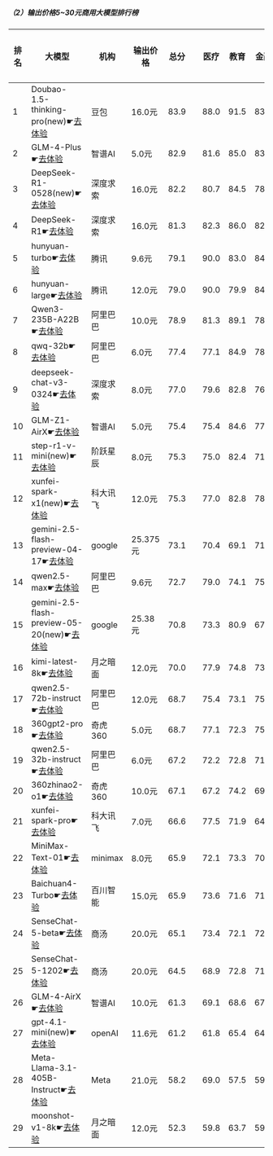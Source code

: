 ##### （2）输出价格5~30元商用大模型排行榜
|排名|大模型|机构|输出价格|总分| |医疗|教育|金融|法律|行政公务|心理健康|推理与数学计算|语言与指令遵从|
|---|-----|---|-------|---|-|----|---|---|---|------|-------|-----------|------------|
|1|Doubao-1.5-thinking-pro(new)☛[去体验](https://nonelinear.com/static/modelcompare.html?type=proprietary)|豆包|16.0元|83.9| |        88.0|91.5|83.9|83.3|        80.0|71.2|        88.1|84.8|
|2|GLM-4-Plus☛[去体验](https://nonelinear.com/static/modelcompare.html?type=proprietary)|智谱AI|5.0元|82.9| |        81.6|85.0|83.8|94.3|        97.4|68.4|        64.3|88.3|
|3|DeepSeek-R1-0528(new)☛[去体验](https://nonelinear.com/static/modelcompare.html?type=open-source)|深度求索|16.0元|82.2| |        80.7|84.5|78.0|72.2|        96.7|70.8|        87.7|86.8|
|4|DeepSeek-R1☛[去体验](https://nonelinear.com/static/modelcompare.html?type=open-source)|深度求索|16.0元|81.3| |        82.3|86.0|82.9|73.8|        84.7|70.8|        83.2|86.4|
|5|hunyuan-turbo☛[去体验](https://nonelinear.com/static/modelcompare.html?type=proprietary)|腾讯|9.6元|79.1| |        90.0|83.0|84.9|75.0|        73.5|79.9|        64.0|82.8|
|6|hunyuan-large☛[去体验](https://nonelinear.com/static/modelcompare.html?type=open-source)|腾讯|12.0元|79.0| |        90.0|79.9|84.7|82.4|        72.1|83.0|        60.0|79.8|
|7|Qwen3-235B-A22B☛[去体验](https://nonelinear.com/static/modelcompare.html?type=open-source)|阿里巴巴|10.0元|78.9| |        81.3|89.1|78.1|70.0|        90.0|58.2|        83.7|81.2|
|8|qwq-32b☛[去体验](https://nonelinear.com/static/modelcompare.html?type=open-source)|阿里巴巴|6.0元|77.4| |        77.1|84.9|78.4|60.9|        88.1|74.7|        76.5|79.0|
|9|deepseek-chat-v3-0324☛[去体验](https://nonelinear.com/static/modelcompare.html?type=open-source)|深度求索|8.0元|77.0| |        79.6|82.8|76.1|61.7|        82.4|75.8|        73.8|84.0|
|10|GLM-Z1-AirX☛[去体验](https://nonelinear.com/static/modelcompare.html?type=proprietary)|智谱AI|5.0元|75.4| |        75.4|84.6|77.2|60.0|        82.0|61.2|        78.0|84.5|
|11|step-r1-v-mini(new)☛[去体验](https://nonelinear.com/static/modelcompare.html?type=proprietary)|阶跃星辰|8.0元|75.3| |        75.0|82.4|71.7|60.0|        90.0|60.0|        79.6|84.0|
|12|xunfei-spark-x1(new)☛[去体验](https://nonelinear.com/static/modelcompare.html?type=proprietary)|科大讯飞|12.0元|75.3| |        77.0|82.8|78.1|64.7|        83.7|57.2|        76.3|82.5|
|13|gemini-2.5-flash-preview-04-17☛[去体验](https://nonelinear.com/static/modelcompare.html?type=proprietary)|google|25.375元|73.1| |        70.4|69.1|71.5|62.2|        76.7|71.3|        82.7|81.2|
|14|qwen2.5-max☛[去体验](https://nonelinear.com/static/modelcompare.html?type=proprietary)|阿里巴巴|9.6元|72.7| |        79.0|74.1|75.1|59.5|        72.2|74.5|        66.1|81.1|
|15|gemini-2.5-flash-preview-05-20(new)☛[去体验](https://nonelinear.com/static/modelcompare.html?type=proprietary)|google|25.38元|70.8| |        73.3|80.9|67.0|60.0|        80.0|47.5|        82.5|75.1|
|16|kimi-latest-8k☛[去体验](https://nonelinear.com/static/modelcompare.html?type=proprietary)|月之暗面|12.0元|70.0| |        77.9|74.8|73.3|60.8|        65.3|69.7|        62.8|75.4|
|17|qwen2.5-72b-instruct☛[去体验](https://nonelinear.com/static/modelcompare.html?type=open-source)|阿里巴巴|12.0元|68.7| |        75.4|73.1|75.7|51.6|        68.4|70.0|        61.7|74.1|
|18|360gpt2-pro☛[去体验](https://nonelinear.com/static/modelcompare.html?type=proprietary)|奇虎360|5.0元|68.7| |        77.1|72.3|75.5|50.8|        71.8|60.7|        63.3|77.8|
|19|qwen2.5-32b-instruct☛[去体验](https://nonelinear.com/static/modelcompare.html?type=open-source)|阿里巴巴|6.0元|67.2| |        72.2|72.8|71.9|50.8|        69.1|70.7|        54.9|75.1|
|20|360zhinao2-o1☛[去体验](https://nonelinear.com/static/modelcompare.html?type=proprietary)|奇虎360|10.0元|67.1| |        67.2|74.2|69.5|45.3|        73.3|65.0|        69.7|72.5|
|21|xunfei-spark-pro☛[去体验](https://nonelinear.com/static/modelcompare.html?type=proprietary)|科大讯飞|7.0元|66.6| |        77.5|71.9|64.2|56.9|        61.9|71.6|        55.0|73.9|
|22|MiniMax-Text-01☛[去体验](https://nonelinear.com/static/modelcompare.html?type=open-source)|minimax|8.0元|65.9| |        72.1|73.3|70.1|50.7|        75.1|47.1|        60.0|79.1|
|23|Baichuan4-Turbo☛[去体验](https://nonelinear.com/static/modelcompare.html?type=proprietary)|百川智能|15.0元|65.9| |        73.6|71.6|71.5|45.3|        68.0|71.8|        52.8|72.2|
|24|SenseChat-5-beta☛[去体验](https://nonelinear.com/static/modelcompare.html?type=proprietary)|商汤|20.0元|65.1| |        73.4|72.1|72.3|45.3|        63.3|56.1|        63.5|74.5|
|25|SenseChat-5-1202☛[去体验](https://nonelinear.com/static/modelcompare.html?type=proprietary)|商汤|20.0元|64.5| |        68.9|72.8|71.1|47.1|        55.1|66.1|        58.7|76.5|
|26|GLM-4-AirX☛[去体验](https://nonelinear.com/static/modelcompare.html?type=proprietary)|智谱AI|10.0元|61.3| |        69.1|68.6|67.3|41.1|        56.7|64.6|        48.6|74.6|
|27|gpt-4.1-mini(new)☛[去体验](https://nonelinear.com/static/modelcompare.html?type=proprietary)|openAI|11.6元|61.2| |        61.8|65.4|64.8|33.3|        80.0|35.0|        73.0|76.0|
|28|Meta-Llama-3.1-405B-Instruct☛[去体验](https://nonelinear.com/static/modelcompare.html?type=open-source)|Meta|21.0元|58.2| |        69.0|57.5|59.3|34.7|        62.4|56.5|        53.6|73.0|
|29|moonshot-v1-8k☛[去体验](https://nonelinear.com/static/modelcompare.html?type=proprietary)|月之暗面|12.0元|52.3| |        59.8|63.7|59.4|32.2|        42.0|38.6|        51.3|71.2|
    

